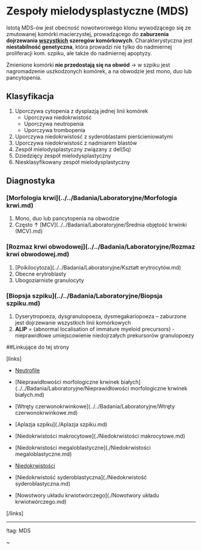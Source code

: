 # Zespoły mielodysplastyczne (MDS)

Istotą MDS-ów jest obecność nowotworowego klonu wywodzącego się ze zmutowanej komórki macierzystej, prowadzącego do **zaburzenia dojrzewania <u>wszystkich</u> szeregów komórkowych**. Charakterystyczna jest **niestabilność genetyczna**, która prowadzi nie tylko do nadmiernej proliferacji kom. szpiku, ale także do nadmiernej apoptyzy.

Zmienione komórki **nie przedostają się na obwód** → w szpiku jest nagromadzenie uszkodzonych komórek, a na obwodzie jest mono, duo lub pancytopenia.



## Klasyfikacja

1. Uporczywa cytopenia z dysplazją jednej linii komórek
   - Uporczywa niedokrwistość
   - Uporczywa neutropenia
   - Uporczywa trombopenia
2. Uporczywa niedokrwistość z syderoblastami pierścieniowatymi
3. Uporczywa niedokrwistość z nadmiarem blastów
4. Zespół mielodysplastyczny związany z del(5q)
5. Dziedzięcy zespół mielodysplastyczny
6. Niesklasyfikowany zespół mielodysplastyczny




## Diagnostyka

### [Morfologia krwi](../../Badania/Laboratoryjne/Morfologia krwi.md)

1. Mono, duo lub pancytopenia na obwodzie
2. Często ↑ [MCV](../../Badania/Laboratoryjne/Średnia objętość krwinki (MCV).md)



### [Rozmaz krwi obwodowej](../../Badania/Laboratoryjne/Rozmaz krwi obwodowej.md)

1. [Poikilocytoza](../../Badania/Laboratoryjne/Kształt erytrocytów.md)
2. Obecne erytroblasty
3. Ubogoziarniste granulocyty



### [Biopsja szpiku](../../Badania/Laboratoryjne/Biopsja szpiku.md)

1. Dyserytropoeza, dysgranulopoeza, dysmegakariopoeza – zaburzone jest dojrzewanie wszystkich linii komórkowych
2. **ALIP** = (abnormal localisation of immature myeloid precursors) - nieprawidłowe umiejscowienie niedojrzałych prekursorów granulopoezy


##Linkujące do tej strony

[links]

- [Neutrofile](../../Badania/Laboratoryjne/Neutrofile.md)

- [Nieprawidłowości morfologiczne krwinek białych](../../Badania/Laboratoryjne/Nieprawidłowości morfologiczne krwinek białych.md)

- [Wtręty czerwonokrwinkowe](../../Badania/Laboratoryjne/Wtręty czerwonokrwinkowe.md)

- [Aplazja szpiku](./Aplazja szpiku.md)

- [Niedokrwistości makrocytowe](./Niedokrwistości makrocytowe.md)

- [Niedokrwistości megaloblastyczne](./Niedokrwistości megaloblastyczne.md)

- [Niedokrwistości](./Niedokrwistości.md)

- [Niedokrwistość syderoblastyczna](./Niedokrwistość syderoblastyczna.md)

- [Nowotwory układu krwiotwórczego](./Nowotwory układu krwiotwórczego.md)


[/links]



***

!tag: MDS

~